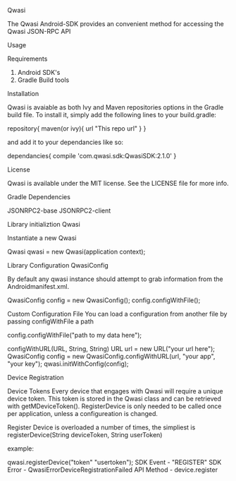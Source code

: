Qwasi

The Qwasi Android-SDK provides an convenient method for accessing the Qwasi JSON-RPC API

Usage


Requirements

1. Android SDK's
2. Gradle Build tools

Installation

Qwasi is avaiable as both Ivy and Maven repositories options in the Gradle build file.  To install it, simply add the following lines to your build.gradle:

repository{
	maven(or ivy){
		url "This repo url"
	}
}

and add it to your dependancies like so:

dependancies{
	compile 'com.qwasi.sdk:QwasiSDK:2.1.0'
	}

License

Qwasi is available under the MIT license. See the LICENSE file for more info.

Gradle Dependencies

JSONRPC2-base
JSONRPC2-client

Library initializtion Qwasi

Instantiate a new Qwasi

Qwasi qwasi = new Qwasi(application context);

Library Configuration QwasiConfig

By default any qwasi instance should attempt to grab information from the Androidmanifest.xml.

QwasiConfig config = new QwasiConfig();
config.configWithFile();

Custom Configuration File
You can load a configuration from another file by passing configWithFile a path

config.configWithFile("path to my data here");

configWithURL(URL, String, String)
URL url = new URL("your url here");
QwasiConfig config = new QwasiConfig.configWithURL(url, "your app", "your key");
qwasi.initWithConfig(config);

Device Registration

Device Tokens
Every device that engages with Qwasi will require a unique device token. This token is stored in the Qwasi class and can be retrieved with getMDeviceToken().  RegisterDevice is only needed to be called once per application, unless a configureation is changed.

Register Device is overloaded a number of times, the simpliest is registerDevice(String deviceToken, String userToken)

example:

qwasi.registerDevice("token" "usertoken");
SDK Event - "REGISTER"
SDK Error - QwasiErrorDeviceRegistrationFailed
API Method - device.register



